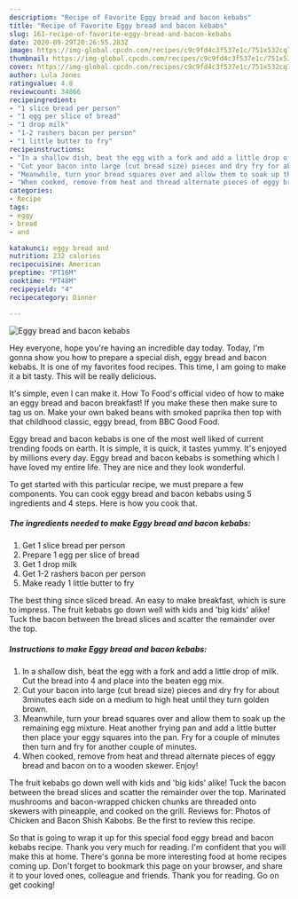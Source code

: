 ```yaml
---
description: "Recipe of Favorite Eggy bread and bacon kebabs"
title: "Recipe of Favorite Eggy bread and bacon kebabs"
slug: 161-recipe-of-favorite-eggy-bread-and-bacon-kebabs
date: 2020-09-29T20:26:55.283Z
image: https://img-global.cpcdn.com/recipes/c9c9fd4c3f537e1c/751x532cq70/eggy-bread-and-bacon-kebabs-recipe-main-photo.jpg
thumbnail: https://img-global.cpcdn.com/recipes/c9c9fd4c3f537e1c/751x532cq70/eggy-bread-and-bacon-kebabs-recipe-main-photo.jpg
cover: https://img-global.cpcdn.com/recipes/c9c9fd4c3f537e1c/751x532cq70/eggy-bread-and-bacon-kebabs-recipe-main-photo.jpg
author: Lula Jones
ratingvalue: 4.8
reviewcount: 34866
recipeingredient:
- "1 slice bread per person"
- "1 egg per slice of bread"
- "1 drop milk"
- "1-2 rashers bacon per person"
- "1 little butter to fry"
recipeinstructions:
- "In a shallow dish, beat the egg with a fork and add a little drop of milk. Cut the bread into 4 and place into the beaten egg mix."
- "Cut your bacon into large (cut bread size) pieces and dry fry for about 3minutes each side on a medium to high heat until they turn golden brown."
- "Meanwhile, turn your bread squares over and allow them to soak up the remaining egg mixture. Heat another frying pan and add a little butter then place your eggy squares into the pan. Fry for a couple of minutes then turn and fry for another couple of minutes."
- "When cooked, remove from heat and thread alternate pieces of eggy bread and bacon on to a wooden skewer. Enjoy!"
categories:
- Recipe
tags:
- eggy
- bread
- and

katakunci: eggy bread and 
nutrition: 232 calories
recipecuisine: American
preptime: "PT16M"
cooktime: "PT48M"
recipeyield: "4"
recipecategory: Dinner

---
```



![Eggy bread and bacon kebabs](https://img-global.cpcdn.com/recipes/c9c9fd4c3f537e1c/751x532cq70/eggy-bread-and-bacon-kebabs-recipe-main-photo.jpg)

Hey everyone, hope you're having an incredible day today. Today, I'm gonna show you how to prepare a special dish, eggy bread and bacon kebabs. It is one of my favorites food recipes. This time, I am going to make it a bit tasty. This will be really delicious.

It&#39;s simple, even I can make it. How To Food&#39;s official video of how to make an eggy bread and bacon breakfast! If you make these then make sure to tag us on. Make your own baked beans with smoked paprika then top with that childhood classic, eggy bread, from BBC Good Food.

Eggy bread and bacon kebabs is one of the most well liked of current trending foods on earth. It is simple, it is quick, it tastes yummy. It's enjoyed by millions every day. Eggy bread and bacon kebabs is something which I have loved my entire life. They are nice and they look wonderful.


To get started with this particular recipe, we must prepare a few components. You can cook eggy bread and bacon kebabs using 5 ingredients and 4 steps. Here is how you cook that.

<!--inarticleads1-->

##### The ingredients needed to make Eggy bread and bacon kebabs:

1. Get 1 slice bread per person
1. Prepare 1 egg per slice of bread
1. Get 1 drop milk
1. Get 1-2 rashers bacon per person
1. Make ready 1 little butter to fry


The best thing since sliced bread. An easy to make breakfast, which is sure to impress. The fruit kebabs go down well with kids and &#39;big kids&#39; alike! Tuck the bacon between the bread slices and scatter the remainder over the top. 

<!--inarticleads2-->

##### Instructions to make Eggy bread and bacon kebabs:

1. In a shallow dish, beat the egg with a fork and add a little drop of milk. Cut the bread into 4 and place into the beaten egg mix.
1. Cut your bacon into large (cut bread size) pieces and dry fry for about 3minutes each side on a medium to high heat until they turn golden brown.
1. Meanwhile, turn your bread squares over and allow them to soak up the remaining egg mixture. Heat another frying pan and add a little butter then place your eggy squares into the pan. Fry for a couple of minutes then turn and fry for another couple of minutes.
1. When cooked, remove from heat and thread alternate pieces of eggy bread and bacon on to a wooden skewer. Enjoy!


The fruit kebabs go down well with kids and &#39;big kids&#39; alike! Tuck the bacon between the bread slices and scatter the remainder over the top. Marinated mushrooms and bacon-wrapped chicken chunks are threaded onto skewers with pineapple, and cooked on the grill. Reviews for: Photos of Chicken and Bacon Shish Kabobs. Be the first to review this recipe. 

So that is going to wrap it up for this special food eggy bread and bacon kebabs recipe. Thank you very much for reading. I'm confident that you will make this at home. There's gonna be more interesting food at home recipes coming up. Don't forget to bookmark this page on your browser, and share it to your loved ones, colleague and friends. Thank you for reading. Go on get cooking!
